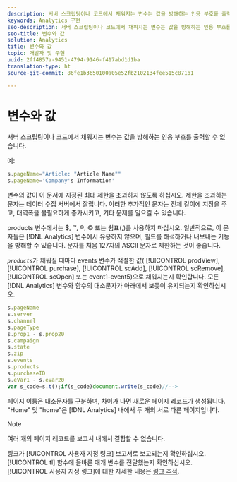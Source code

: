 ```yaml
---
description: 서버 스크립팅이나 코드에서 채워지는 변수는 값을 방해하는 인용 부호를 출력할 수 없습니다.
keywords: Analytics 구현
seo-description: 서버 스크립팅이나 코드에서 채워지는 변수는 값을 방해하는 인용 부호를 출력할 수 없습니다.
seo-title: 변수와 값
solution: Analytics
title: 변수와 값
topic: 개발자 및 구현
uuid: 2ff4857a-9451-4794-9146-f417abd1d1ba
translation-type: ht
source-git-commit: 86fe1b3650100a05e52fb2102134fee515c871b1

---
```



# 변수와 값

서버 스크립팅이나 코드에서 채워지는 변수는 값을 방해하는 인용 부호를 출력할 수 없습니다.

예:

```js
s.pageName="Article: "Article Name"" 
s.pageName='Company's Information' 
```

변수의 값이 이 문서에 지정된 최대 제한을 초과하지 않도록 하십시오. 제한을 초과하는 문자는 데이터 수집 서버에서 잘립니다. 이러한 추가적인 문자는 전체 길이에 지장을 주고, 대역폭을 불필요하게 증가시키고, 기타 문제를 일으킬 수 있습니다.

products 변수에서는 $, ™, ®, © 또는 쉼표(,)를 사용하지 마십시오. 일반적으로, 이 문자들은 [!DNL Analytics] 변수에서 유용하지 않으며, 필드를 해석하거나 내보내는 기능을 방해할 수 있습니다. 문자를 처음 127자의 ASCII 문자로 제한하는 것이 좋습니다.

*`products`*&#x200B;가 채워질 때마다 events 변수가 적절한 값( [!UICONTROL prodView], [!UICONTROL purchase], [!UICONTROL scAdd], [!UICONTROL scRemove], [!UICONTROL scOpen] 또는 event1-event5)으로 채워지는지 확인합니다. 모든 [!DNL Analytics] 변수와 함수의 대소문자가 아래에서 보듯이 유지되는지 확인하십시오.

```js
s.pageName 
s.server 
s.channel 
s.pageType 
s.prop1 - s.prop20 
s.campaign 
s.state 
s.zip 
s.events 
s.products 
s.purchaseID 
s.eVar1 - s.eVar20 
var s_code=s.t();if(s_code)document.write(s_code)//--> 
```

페이지 이름은 대소문자를 구분하며, 차이가 나면 새로운 페이지 레코드가 생성됩니다. "Home" 및 "home"은 [!DNL Analytics] 내에서 두 개의 서로 다른 페이지입니다.

>[!NOTE]
>
>여러 개의 페이지 레코드를 보고서 내에서 결합할 수 없습니다.

링크가 [!UICONTROL 사용자 지정 링크] 보고서로 보고되는지 확인하십시오. [!UICONTROL tl] 함수에 올바른 매개 변수를 전달했는지 확인하십시오. [!UICONTROL 사용자 지정 링크]에 대한 자세한 내용은 [링크 추적](../../../implement/js-implementation/function-tl.md#concept_EA13689CB8EE4F308FC89A1293046D5E).
